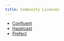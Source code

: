 ```yaml
---
title: Community Licenses
---
```


- [Confluent](https://www.confluent.io/confluent-community-license/)
- [Hazelcast](https://hazelcast.com/hazelcast-community-license/)
- [Prefect](https://www.prefect.io/legal/prefect-community-license/)
